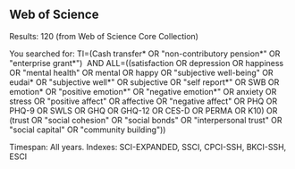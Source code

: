 ## Web of Science

Results: 120
(from Web of Science Core Collection)

You searched for: TI=(Cash transfer* OR "non-contributory pension*" OR "enterprise grant*")  AND ALL=((satisfaction OR depression OR happiness OR "mental health" OR mental OR happy OR "subjective well-being" OR eudai* OR "subjective well*" OR subjective OR "self report*" OR SWB OR emotion* OR "positive emotion*" OR "negative emotion*" OR anxiety OR stress OR "positive affect" OR affective OR "negative affect" OR PHQ OR PHQ-9 OR SWLS OR GHQ OR GHQ-12 OR CES-D OR PERMA OR K10) OR (trust OR "social cohesion" OR "social bonds" OR "interpersonal trust" OR "social capital" OR "community building"))

Timespan: All years. Indexes: SCI-EXPANDED, SSCI, CPCI-SSH, BKCI-SSH, ESCI
